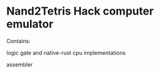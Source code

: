 # Nand2Tetris Hack computer emulator



Contains:

logic gate and native-rust cpu implementations

assembler